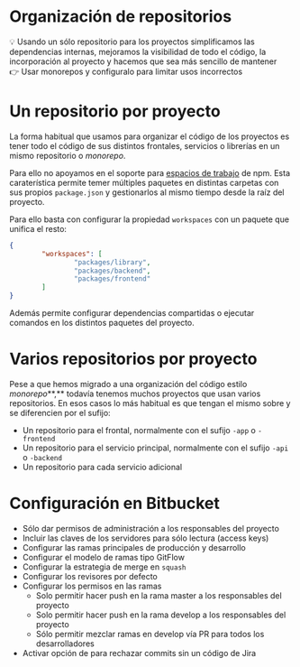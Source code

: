 # Organización de repositorios

<aside>
💡 Usando un sólo repositorio para los proyectos simplificamos las dependencias internas, mejoramos la visibilidad de todo el código, la incorporación al proyecto y hacemos que sea más sencillo de mantener

</aside>

<aside>
👉 Usar monorepos y configuralo para limitar usos incorrectos

</aside>

# Un repositorio por proyecto

La forma habitual que usamos para organizar el código de los proyectos es tener todo el código de sus distintos frontales, servicios o librerías en un mismo repositorio o *monorepo*.

Para ello no apoyamos en el soporte para [espacios de trabajo](https://docs.npmjs.com/cli/v9/using-npm/workspaces?v=true) de npm. Esta caraterística permite temer múltiples paquetes en distintas carpetas con sus propios `package.json` y gestionarlos al mismo tiempo desde la raíz del proyecto.

Para ello basta con configurar la propiedad `workspaces` con un paquete que unifica el resto:

```json
{
		"workspaces": [
				"packages/library",
				"packages/backend",
				"packages/frontend"
		]
}
```

Además permite configurar dependencias compartidas o ejecutar comandos en los distintos paquetes del proyecto.

# Varios repositorios por proyecto

Pese a que hemos migrado a una organización del código estilo *monorepo***,** todavía tenemos muchos proyectos que usan varios repositorios. En esos casos lo más habitual es que tengan el mismo sobre y se diferencien por el sufijo:

- Un repositorio para el frontal, normalmente con el sufijo `-app` o `-frontend`
- Un repositorio para el servicio principal, normalmente con el sufijo `-api` o `-backend`
- Un repositorio para cada servicio adicional

# Configuración en Bitbucket

- Sólo dar permisos de administración a los responsables del proyecto
- Incluir las claves de los servidores para sólo lectura (access keys)
- Configurar las ramas principales de producción y desarrollo
- Configurar el modelo de ramas tipo GitFlow
- Configurar la estrategia de merge en `squash`
- Configurar los revisores por defecto
- Configurar los permisos en las ramas
    - Solo permitir hacer push en la rama master a los responsables del proyecto
    - Solo permitir hacer push en la rama develop a los responsables del proyecto
    - Sólo permitir mezclar ramas en develop vía PR para todos los desarrolladores
- Activar opción de para rechazar commits sin un código de Jira